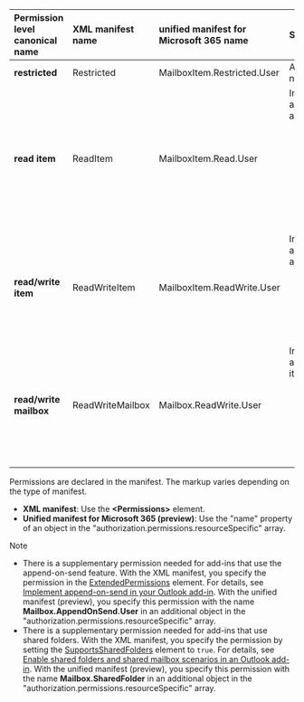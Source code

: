 |**Permission level</br>canonical name**|**XML manifest name**|**unified manifest for Microsoft 365 name**|**Summary description**|
|:-----|:-----|:-----|:-----|
|**restricted**|Restricted|MailboxItem.Restricted.User|Allows use of entities, but not regular expressions. |
|**read item**|ReadItem|MailboxItem.Read.User|In addition to what is allowed in **restricted**, it allows:<ul><li>regular expressions</li><li>Outlook add-in API read access</li><li>getting the item properties and the callback token</li><li>writing custom properties</li></ul> |
|**read/write item**|ReadWriteItem|MailboxItem.ReadWrite.User|In addition to what is allowed in **read item**, it allows:<ul><li>full Outlook add-in API access except `makeEwsRequestAsync`</li><li>setting the item properties</li></ul> |
|**read/write mailbox**|ReadWriteMailbox|Mailbox.ReadWrite.User|In addition to what is allowed in **read/write item**, it allows:<ul><li>creating, reading, writing items and folders</li><li>sending items</li><li>calling [makeEwsRequestAsync](/javascript/api/requirement-sets/outlook/preview-requirement-set/office.context.mailbox#methods)</li></ul> |

Permissions are declared in the manifest. The markup varies depending on the type of manifest.

- **XML manifest**:  Use the **\<Permissions\>** element.
- **Unified manifest for Microsoft 365 (preview)**: Use the "name" property of an object in the "authorization.permissions.resourceSpecific" array.

> [!NOTE]
>
> - There is a supplementary permission needed for add-ins that use the append-on-send feature. With the XML manifest, you specify the permission in the [ExtendedPermissions](/javascript/api/manifest/extendedpermissions) element. For details, see [Implement append-on-send in your Outlook add-in](../outlook/append-on-send.md). With the unified manifest (preview), you specify this permission with the name **Mailbox.AppendOnSend.User** in an additional object in the "authorization.permissions.resourceSpecific" array.
> - There is a supplementary permission needed for add-ins that use shared folders. With the XML manifest, you specify the permission by setting the [SupportsSharedFolders](/javascript/api/manifest/supportssharedfolders) element to `true`. For details, see [Enable shared folders and shared mailbox scenarios in an Outlook add-in](../outlook/delegate-access.md). With the unified manifest (preview), you specify this permission with the name **Mailbox.SharedFolder** in an additional object in the "authorization.permissions.resourceSpecific" array.
